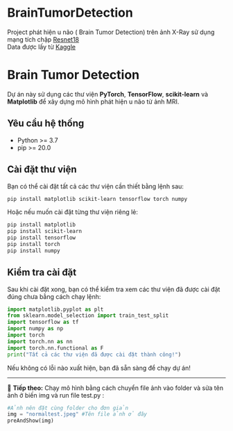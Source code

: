 # BrainTumorDetection
Project phát hiện u não ( Brain Tumor Detection) trên ảnh X-Ray sử dụng mạng tích chập [Resnet18](https://www.researchgate.net/publication/364345322_Resnet18_Model_With_Sequential_Layer_For_Computing_Accuracy_On_Image_Classification_Dataset)<br>
Data được lấy từ [Kaggle](https://www.kaggle.com/datasets/preetviradiya/brian-tumor-dataset)<br>
# Brain Tumor Detection

Dự án này sử dụng các thư viện **PyTorch**, **TensorFlow**, **scikit-learn** và **Matplotlib** để xây dựng mô hình phát hiện u não từ ảnh MRI.

## Yêu cầu hệ thống
- Python >= 3.7
- pip >= 20.0

## Cài đặt thư viện

Bạn có thể cài đặt tất cả các thư viện cần thiết bằng lệnh sau:
```bash
pip install matplotlib scikit-learn tensorflow torch numpy
```

Hoặc nếu muốn cài đặt từng thư viện riêng lẻ:
```bash
pip install matplotlib 
pip install scikit-learn  
pip install tensorflow  
pip install torch  
pip install numpy  
```

## Kiểm tra cài đặt
Sau khi cài đặt xong, bạn có thể kiểm tra xem các thư viện đã được cài đặt đúng chưa bằng cách chạy lệnh:
```python
import matplotlib.pyplot as plt
from sklearn.model_selection import train_test_split
import tensorflow as tf
import numpy as np
import torch
import torch.nn as nn
import torch.nn.functional as F
print("Tất cả các thư viện đã được cài đặt thành công!")
```

Nếu không có lỗi nào xuất hiện, bạn đã sẵn sàng để chạy dự án!

---

🚀 **Tiếp theo:** Chạy mô hình bằng cách chuyển file ảnh vào folder và sửa tên ảnh ở biến img và run file test.py :
```python
#Ảnh nên đặt cùng folder cho đơn giản
img = "normaltest.jpeg" #Tên file ảnh ở đây
preAndShow(img)
```


 
